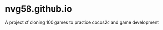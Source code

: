 nvg58.github.io
===============

A project of cloning 100 games to practice cocos2d and game development
